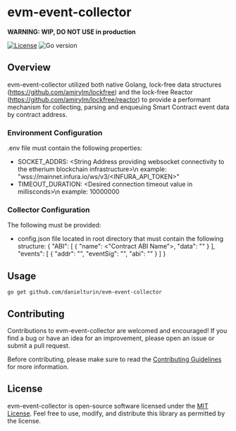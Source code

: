 # evm-event-collector

**WARNING: WIP, DO NOT USE in production**

[![License](https://img.shields.io/badge/license-MIT-blue.svg)](https://github.com/danielturin/evm-event-collector/blob/main/LICENSE)
![Go version](https://img.shields.io/badge/go-1.20-blue.svg)

## Overview
evm-event-collector utilized both native Golang, lock-free data structures (https://github.com/amirylm/lockfree) and the lock-free Reactor (https://github.com/amirylm/lockfree/reactor) to provide a performant mechanism for collecting, parsing and enqueuing Smart Contract event data by contract address. 

### Environment Configuration

.env file must contain the following properties:
* SOCKET_ADDRS: \<String Address providing websocket connectivity to the etherium blockchain infrastructure\>\n
  example: "wss://mainnet.infura.io/ws/v3/<INFURA_API_TOKEN>"
* TIMEOUT_DURATION: \<Desired connection timeout value in millisconds\>\n
  example: 10000000

### Collector Configuration
The following must be provided:

* config.json file located in root directory that must contain the following structure:
{
    "ABI": [
      {
        "name": <"Contract ABI Name">,
        "data": "<Escaped String of the complete contract ABI>" 
      }
    ],
    "events": [
      { 
          "addr": "<Contract Address>", 
          "eventSig": "<Hash value of the desired event type signature>", 
          "abi": "<Corresponding Contract ABI Name>" }
    ]
}

## Usage

```shell
go get github.com/danielturin/evm-event-collector
```

## Contributing

Contributions to evm-event-collector are welcomed and encouraged! If you find a bug or have an idea for an improvement, please open an issue or submit a pull request.

Before contributing, please make sure to read the [Contributing Guidelines](CONTRIBUTING.md) for more information.

## License

evm-event-collector is open-source software licensed under the [MIT License](LICENSE). Feel free to use, modify, and distribute this library as permitted by the license.
